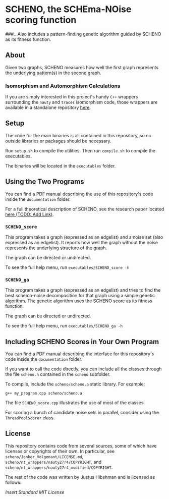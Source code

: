 # SCHENO, the SCHEma-NOise scoring function

###...Also includes a pattern-finding genetic algorithm guided by SCHENO as its fitness function.

## About

Given two graphs, SCHENO measures how well the first graph represents the underlying pattern(s) in the second graph.

### Isomorphism and Automorphism Calculations

If you are simply interested in this project's handy `C++` wrappers surrounding the `nauty` and `traces` isomorphism code, those wrappers are available in a standalone repository [here](https://github.com/schemanoise/Nauty_and_Traces).

## Setup

The code for the main binaries is all contained in this repository, so no outside libraries or packages should be necessary.

Run `setup.sh` to compile the utilities. Then run `compile.sh` to compile the executables.

The binaries will be located in the `executables` folder.

## Using the Two Programs

You can find a PDF manual describing the use of this repository's code inside the `documentation` folder.

For a full theoretical description of SCHENO, see the research paper located [here (TODO: Add Link)](https://github.com/schemanoise/SCHENO).

### `SCHENO_score`

This program takes a graph (expressed as an edgelist) and a noise set (also expressed as an edgelist). It reports how well the graph without the noise represents the underlying structure of the graph.

The graph can be directed or undirected.

To see the full help menu, run `executables/SCHENO_score -h`


### `SCHENO_ga`

This program takes a graph (expressed as an edgelist) and tries to find the best schema-noise decomposition for that graph using a simple genetic algorithm. The genetic algorithm uses the SCHENO score as its fitness function.

The graph can be directed or undirected.

To see the full help menu, run `executables/SCHENO_ga -h`


## Including SCHENO Scores in Your Own Program

You can find a PDF manual describing the interface for this repository's code inside the `documentation` folder.

If you want to call the code directly, you can include all the classes through the file `scheno.h` contained in the `scheno` subfolder.

To compile, include the `scheno/scheno.a` static library. For example:

```
g++ my_program.cpp scheno/scheno.a
```

The file `SCHENO_score.cpp` illustrates the use of most of the classes.

For scoring a bunch of candidate noise sets in parallel, consider using the `ThreadPoolScorer` class.

## License

This repository contains code from several sources, some of which have licenses or copyrights of their own. In particular, see `scheno/Jonker_Volgenant/LICENSE.md`, `scheno/nt_wrappers/nauty27r4/COPYRIGHT`, and `scheno/nt_wrappers/nauty27r4_modified/COPYRIGHT`.

The rest of the code was written by Justus Hibshman and is licensed as follows:

*Insert Standard MIT License*
